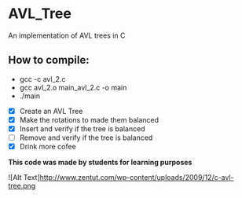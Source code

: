 # AVL_Tree
An implementation of AVL trees in C 

## How to compile:
* gcc -c avl_2.c
* gcc avl_2.o main_avl_2.c -o main
* ./main

-[x] Create an AVL Tree
-[X] Make the rotations to made them balanced
-[X] Insert and verify if the tree is balanced 
-[ ] Remove and verify if the tree is balanced 
-[X] Drink more cofee

**This code was made by students for learning purposes**

![Alt Text]http://www.zentut.com/wp-content/uploads/2009/12/c-avl-tree.png
